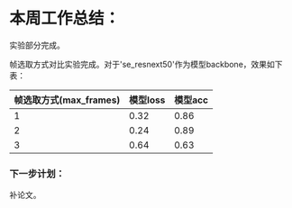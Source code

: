 # 本周工作总结：

实验部分完成。

帧选取方式对比实验完成。对于'se_resnext50'作为模型backbone，效果如下表：

| 帧选取方式(max_frames) | 模型loss | 模型acc |
| ---------------------- | -------- | ------- |
| 1                      | 0.32     | 0.86    |
| 2                      | 0.24     | 0.89    |
| 3                      | 0.64     | 0.63    |

### 下一步计划：

补论文。